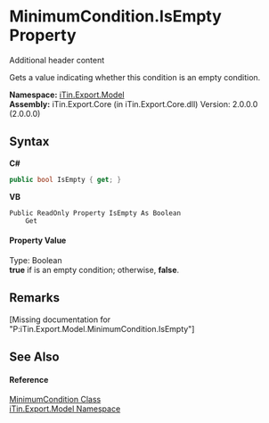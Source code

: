 # MinimumCondition.IsEmpty Property 
Additional header content 

Gets a value indicating whether this condition is an empty condition.

**Namespace:**&nbsp;<a href="N_iTin_Export_Model">iTin.Export.Model</a><br />**Assembly:**&nbsp;iTin.Export.Core (in iTin.Export.Core.dll) Version: 2.0.0.0 (2.0.0.0)

## Syntax

**C#**<br />
``` C#
public bool IsEmpty { get; }
```

**VB**<br />
``` VB
Public ReadOnly Property IsEmpty As Boolean
	Get
```


#### Property Value
Type: Boolean<br /><strong>true</strong> if is an empty condition; otherwise, <strong>false</strong>.

## Remarks
\[Missing <remarks> documentation for "P:iTin.Export.Model.MinimumCondition.IsEmpty"\]

## See Also


#### Reference
<a href="T_iTin_Export_Model_MinimumCondition">MinimumCondition Class</a><br /><a href="N_iTin_Export_Model">iTin.Export.Model Namespace</a><br />